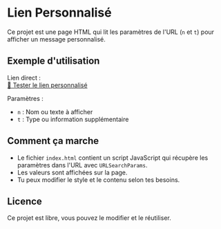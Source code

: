 # Lien Personnalisé

Ce projet est une page HTML qui lit les paramètres de l'URL (`n` et `t`) pour afficher un message personnalisé.

## Exemple d'utilisation

Lien direct :  
[🔗 Tester le lien personnalisé](https://tonpseudo.github.io/LienPerso/?n=NEKARIO%20Loïc%20Prince%20Joël&t=w)

Paramètres :
- `n` : Nom ou texte à afficher
- `t` : Type ou information supplémentaire

## Comment ça marche

- Le fichier `index.html` contient un script JavaScript qui récupère les paramètres dans l'URL avec `URLSearchParams`.
- Les valeurs sont affichées sur la page.
- Tu peux modifier le style et le contenu selon tes besoins.

## Licence

Ce projet est libre, vous pouvez le modifier et le réutiliser.
